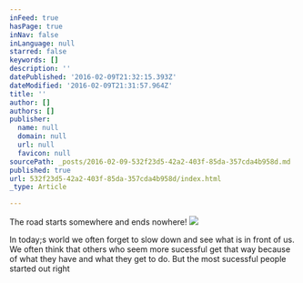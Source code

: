 ```yaml
---
inFeed: true
hasPage: true
inNav: false
inLanguage: null
starred: false
keywords: []
description: ''
datePublished: '2016-02-09T21:32:15.393Z'
dateModified: '2016-02-09T21:31:57.964Z'
title: ''
author: []
authors: []
publisher:
  name: null
  domain: null
  url: null
  favicon: null
sourcePath: _posts/2016-02-09-532f23d5-42a2-403f-85da-357cda4b958d.md
published: true
url: 532f23d5-42a2-403f-85da-357cda4b958d/index.html
_type: Article

---
```

The road starts somewhere and ends nowhere!
![](https://the-grid-user-content.s3-us-west-2.amazonaws.com/da8c2d71-3632-46cb-a6b5-471cfb263109.jpg)

In today;s world we often forget to slow down and see what is in front of us.  We often think that others who seem more sucessful get that way because of what they have and what they get to do.  But the most sucessful people started out right